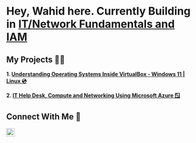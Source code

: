<h1>Hey, Wahid here. Currently Building in <a href="https://linkedin.com/in/wahida01">IT/Network Fundamentals and IAM</a></h1>

<h2> My Projects 👨‍💻</h2>

<b>1. [Understanding Operating Systems Inside VirtualBox - Windows 11 | Linux 💿](https://github.com/cyberwahid01/Operating-Systems-With-VirtualBox)

<b>2. [IT Help Desk, Compute and Networking Using Microsoft Azure 🪟](https://github.com/cyberwahid01/Azure-Compute-and-Networking)


<h2>Connect With Me 🤳</h2>

[<img align="left" alt="Josh | LinkedIn" width="22px" src="https://cdn.jsdelivr.net/npm/simple-icons@v3/icons/linkedin.svg" />][linkedin]

[linkedin]: https://linkedin.com/in/wahida01
